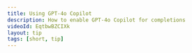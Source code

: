 ```yaml
---
title: Using GPT-4o Copilot
description: How to enable GPT-4o Copilot for completions
videoId: EqtbwBZCIXk
layout: tip
tags: [short, tip]
---
```


